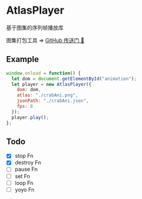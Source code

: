 # AtlasPlayer

基于图集的序列帧播放库

图集打包工具 => [GitHub 传送门 🚪](https://github.com/zenoslin/atlas-electron)

## Example

```js
window.onload = function() {
  let dom = document.getElementById("animation");
  let player = new AtlasPlayer({
    dom: dom,
    atlas: "./crabAni.png",
    jsonPath: "./crabAni.json",
    fps: 8
  });
  player.play();
};
```

## Todo

- [x] stop Fn
- [x] destroy Fn
- [ ] pause Fn
- [ ] set Fn
- [ ] loop Fn
- [ ] yoyo Fn
